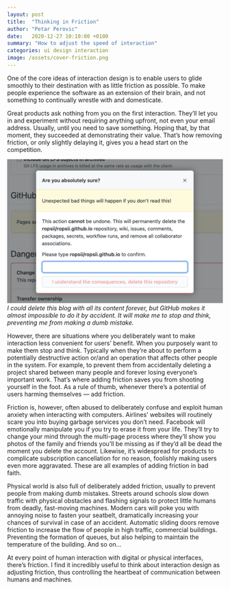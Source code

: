 ```yaml
---
layout: post
title:  "Thinking in Friction"
author: "Petar Perovic"
date:   2020-12-27 10:10:00 +0100
summary: "How to adjust the speed of interaction"
categories: ui design interaction
image: /assets/cover-friction.png
---
```


One of the core ideas of interaction design is to enable users to glide smoothly to their destination with as little friction as possible. To make people experience the software as an extension of their brain, and not something to continually wrestle with and domesticate.

Great products ask nothing from you on the first interaction. They’ll let you in and experiment without requiring anything upfront, not even your email address. Usually, until you need to save something. Hoping that, by that moment, they succeeded at demonstrating their value. That’s how removing friction, or only slightly delaying it, gives you a head start on the competition.

![Delete repository on GitHub screen](/assets/friction-github_delete.png)
*I could delete this blog with all its content forever, but GitHub makes it almost impossible to do it by accident. It will make me to stop and think, preventing me from making a dumb mistake.*

However, there are situations where you deliberately want to make interaction less convenient for users’ benefit. When you purposely want to make them stop and think. Typically when they’re about to perform a potentially destructive action or/and an operation that affects other people in the system. For example, to prevent them from accidentally deleting a project shared between many people and forever losing everyone’s important work. That’s where adding friction saves you from shooting yourself in the foot. As a rule of thumb, whenever there’s a potential of users harming themselves — add friction.

Friction is, however, often abused to deliberately confuse and exploit human anxiety when interacting with computers. Airlines’ websites will routinely scare you into buying garbage services you don’t need. Facebook will emotionally manipulate you if you try to erase it from your life. They’ll try to change your mind through the multi-page process where they’ll show you photos of the family and friends you’ll be missing as if they’d all be dead the moment you delete the account. Likewise, it’s widespread for products to complicate subscription cancellation for no reason, foolishly making users even more aggravated. These are all examples of adding friction in bad faith.

Physical world is also full of deliberately added friction, usually to prevent people from making dumb mistakes. Streets around schools slow down traffic with physical obstacles and flashing signals to protect little humans from deadly, fast-moving machines. Modern cars will poke you with annoying noise to fasten your seatbelt, dramatically increasing your chances of survival in case of an accident. Automatic sliding doors remove friction to increase the flow of people in high traffic, commercial buildings. Preventing the formation of queues, but also helping to maintain the temperature of the building. And so on…

At every point of human interaction with digital or physical interfaces, there’s friction. I find it incredibly useful to think about interaction design as adjusting friction, thus controlling the heartbeat of communication between humans and machines.
